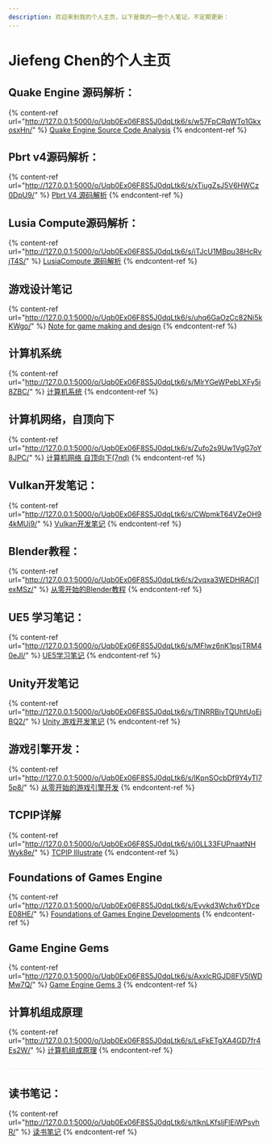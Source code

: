 ```yaml
---
description: 欢迎来到我的个人主页，以下是我的一些个人笔记，不定期更新：
---
```


# Jiefeng Chen的个人主页

## Quake Engine 源码解析：

{% content-ref url="http://127.0.0.1:5000/o/Uqb0Ex06F8S5J0dqLtk6/s/w57FpCRqWTo1GkxosxHn/" %}
[Quake Engine Source Code Analysis](http://127.0.0.1:5000/o/Uqb0Ex06F8S5J0dqLtk6/s/w57FpCRqWTo1GkxosxHn/)
{% endcontent-ref %}

## Pbrt v4源码解析：

{% content-ref url="http://127.0.0.1:5000/o/Uqb0Ex06F8S5J0dqLtk6/s/xTiugZsJ5V6HWCz0DpU9/" %}
[Pbrt V4 源码解析](http://127.0.0.1:5000/o/Uqb0Ex06F8S5J0dqLtk6/s/xTiugZsJ5V6HWCz0DpU9/)
{% endcontent-ref %}

## Lusia Compute源码解析：

{% content-ref url="http://127.0.0.1:5000/o/Uqb0Ex06F8S5J0dqLtk6/s/iTJcU1MBpu38HcRvjT4S/" %}
[LusiaCompute 源码解析](http://127.0.0.1:5000/o/Uqb0Ex06F8S5J0dqLtk6/s/iTJcU1MBpu38HcRvjT4S/)
{% endcontent-ref %}

## 游戏设计笔记

{% content-ref url="http://127.0.0.1:5000/o/Uqb0Ex06F8S5J0dqLtk6/s/uhq6GaOzCc82Ni5kKWgo/" %}
[Note for game making and design](http://127.0.0.1:5000/o/Uqb0Ex06F8S5J0dqLtk6/s/uhq6GaOzCc82Ni5kKWgo/)
{% endcontent-ref %}

## 计算机系统

{% content-ref url="http://127.0.0.1:5000/o/Uqb0Ex06F8S5J0dqLtk6/s/MlrYGeWPebLXFy5i8ZBC/" %}
[计算机系统](http://127.0.0.1:5000/o/Uqb0Ex06F8S5J0dqLtk6/s/MlrYGeWPebLXFy5i8ZBC/)
{% endcontent-ref %}

## 计算机网络，自顶向下

{% content-ref url="http://127.0.0.1:5000/o/Uqb0Ex06F8S5J0dqLtk6/s/Zufo2s9Uw1VgG7oY8JPC/" %}
[计算机网络 自顶向下(7nd)](http://127.0.0.1:5000/o/Uqb0Ex06F8S5J0dqLtk6/s/Zufo2s9Uw1VgG7oY8JPC/)
{% endcontent-ref %}

## Vulkan开发笔记：

{% content-ref url="http://127.0.0.1:5000/o/Uqb0Ex06F8S5J0dqLtk6/s/CWpmkT64VZeOH94kMUj9/" %}
[Vulkan开发笔记](http://127.0.0.1:5000/o/Uqb0Ex06F8S5J0dqLtk6/s/CWpmkT64VZeOH94kMUj9/)
{% endcontent-ref %}

## Blender教程：

{% content-ref url="http://127.0.0.1:5000/o/Uqb0Ex06F8S5J0dqLtk6/s/2vqxa3WEDHRACj1exMSz/" %}
[从零开始的Blender教程](http://127.0.0.1:5000/o/Uqb0Ex06F8S5J0dqLtk6/s/2vqxa3WEDHRACj1exMSz/)
{% endcontent-ref %}

## UE5 学习笔记：

{% content-ref url="http://127.0.0.1:5000/o/Uqb0Ex06F8S5J0dqLtk6/s/MFlwz6nK1psjTRM40eJl/" %}
[UE5学习笔记](http://127.0.0.1:5000/o/Uqb0Ex06F8S5J0dqLtk6/s/MFlwz6nK1psjTRM40eJl/)
{% endcontent-ref %}

## Unity开发笔记

{% content-ref url="http://127.0.0.1:5000/o/Uqb0Ex06F8S5J0dqLtk6/s/TlNRRBivTQUhtUoEjBQ2/" %}
[Unity 游戏开发笔记](http://127.0.0.1:5000/o/Uqb0Ex06F8S5J0dqLtk6/s/TlNRRBivTQUhtUoEjBQ2/)
{% endcontent-ref %}

## 游戏引擎开发：

{% content-ref url="http://127.0.0.1:5000/o/Uqb0Ex06F8S5J0dqLtk6/s/lKpnSOcbDf9Y4yTI75p8/" %}
[从零开始的游戏引擎开发](http://127.0.0.1:5000/o/Uqb0Ex06F8S5J0dqLtk6/s/lKpnSOcbDf9Y4yTI75p8/)
{% endcontent-ref %}

## TCPIP详解

{% content-ref url="http://127.0.0.1:5000/o/Uqb0Ex06F8S5J0dqLtk6/s/j0LL33FUPnaatNHWyk8e/" %}
[TCPIP Illustrate](http://127.0.0.1:5000/o/Uqb0Ex06F8S5J0dqLtk6/s/j0LL33FUPnaatNHWyk8e/)
{% endcontent-ref %}

## Foundations of Games Engine&#x20;

{% content-ref url="http://127.0.0.1:5000/o/Uqb0Ex06F8S5J0dqLtk6/s/Evvkd3Wchx6YDceE08HE/" %}
[Foundations of Games Engine Developments](http://127.0.0.1:5000/o/Uqb0Ex06F8S5J0dqLtk6/s/Evvkd3Wchx6YDceE08HE/)
{% endcontent-ref %}

## Game Engine Gems&#x20;

{% content-ref url="http://127.0.0.1:5000/o/Uqb0Ex06F8S5J0dqLtk6/s/AxxlcRGJD8FV5lWDMw7Q/" %}
[Game Engine Gems 3](http://127.0.0.1:5000/o/Uqb0Ex06F8S5J0dqLtk6/s/AxxlcRGJD8FV5lWDMw7Q/)
{% endcontent-ref %}

## 计算机组成原理

{% content-ref url="http://127.0.0.1:5000/o/Uqb0Ex06F8S5J0dqLtk6/s/LsFkETgXA4GD7fr4Es2W/" %}
[计算机组成原理](http://127.0.0.1:5000/o/Uqb0Ex06F8S5J0dqLtk6/s/LsFkETgXA4GD7fr4Es2W/)
{% endcontent-ref %}

<img src=".gitbook/assets/file.excalidraw.svg" alt="" class="gitbook-drawing">

## 读书笔记：

{% content-ref url="http://127.0.0.1:5000/o/Uqb0Ex06F8S5J0dqLtk6/s/tlknLKfsljFlEiWPsvhR/" %}
[读书笔记](http://127.0.0.1:5000/o/Uqb0Ex06F8S5J0dqLtk6/s/tlknLKfsljFlEiWPsvhR/)
{% endcontent-ref %}
